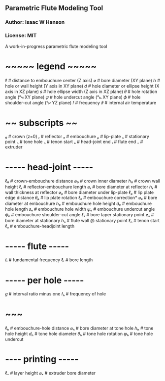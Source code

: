 ## Parametric Flute Modeling Tool
### Author: Isaac W Hanson
### License: MIT

A work-in-progress parametric flute modeling tool

# ~~~~~ legend ~~~~~
ℓ # distance to embouchure center (Z axis)
⌀ # bore diameter (XY plane)
ℎ # hole or wall height (Y axis in XY plane)
𝑑 # hole diameter or ellipse height (X axis in XZ plane)
𝑠 # hole ellipse width (Z axis in XZ plane)
𝜃 # hole rotation angle (°⦭ XY plane)
𝜓 # hole undercut angle (°⦮ XY plane)
𝜙 # hole shoulder-cut angle (°⦬ YZ plane)
𝑓 # frequency
𝜗 # internal air temperature
# ~~ subscripts ~~
₀ # crown (z=0)
ᵣ # reflector
ₑ # embouchure
ₚ # lip-plate
ₛ # stationary point
ₕ # tone hole
ₙ # tenon start
ₐ # head-joint end
ₜ # flute end
₊ # extruder

# ----- head-joint -----
ℓ₀ # crown-embouchure distance
⌀₀ # crown inner diameter
ℎ₀ # crown wall height
ℓᵣ # reflector-embouchure length
⌀ᵣ # bore diameter at reflector
ℎᵣ # wall thickness at reflector
⌀ₚ # bore diameter under lip-plate
ℓₚ # lip plate edge distance
𝜃ₚ # lip plate rotation
ℓₑ # embouchure correction*
⌀ₑ # bore diameter at embouchure
ℎₑ # embouchure hole height
𝑑ₑ # embouchure hole length
𝑠ₑ # embouchure hole width
𝜓ₑ # embouchure undercut angle
𝜙ₑ # embouchure shoulder-cut angle
ℓₛ # bore taper stationary point
⌀ₛ # bore diameter at stationary
ℎₛ # flute wall @ stationary point
ℓₙ # tenon start
ℓₐ # embouchure-headjoint length

# ----- flute -----
𝑓ₜ # fundamental frequency
ℓₜ # bore length

# ----- per hole -----
𝑔  # interval ratio minus one
𝑓ₕ # frequency of hole
# ~~~
ℓₕ # embouchure-hole distance
⌀ₕ # bore diameter at tone hole
ℎₕ # tone hole height
𝑑ₕ # tone hole diameter
𝜃ₕ # tone hole rotation
𝜓ₕ # tone hole undercut

# ---- printing -----
ℓ₊ # layer height
⌀₊ # extruder bore diameter
